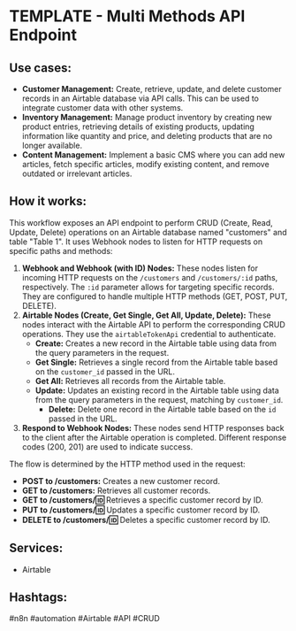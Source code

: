 # TEMPLATE - Multi Methods API Endpoint

## Use cases:

- **Customer Management:**  Create, retrieve, update, and delete customer records in an Airtable database via API calls. This can be used to integrate customer data with other systems.
- **Inventory Management:** Manage product inventory by creating new product entries, retrieving details of existing products, updating information like quantity and price, and deleting products that are no longer available.
- **Content Management:** Implement a basic CMS where you can add new articles, fetch specific articles, modify existing content, and remove outdated or irrelevant articles.

## How it works:

This workflow exposes an API endpoint to perform CRUD (Create, Read, Update, Delete) operations on an Airtable database named "customers" and table "Table 1". It uses Webhook nodes to listen for HTTP requests on specific paths and methods:

1.  **Webhook and Webhook (with ID) Nodes:** These nodes listen for incoming HTTP requests on the `/customers` and `/customers/:id` paths, respectively. The `:id` parameter allows for targeting specific records. They are configured to handle multiple HTTP methods (GET, POST, PUT, DELETE).
2.  **Airtable Nodes (Create, Get Single, Get All, Update, Delete):** These nodes interact with the Airtable API to perform the corresponding CRUD operations. They use the `airtableTokenApi` credential to authenticate.
    *   **Create:** Creates a new record in the Airtable table using data from the query parameters in the request.
    *   **Get Single:** Retrieves a single record from the Airtable table based on the `customer_id` passed in the URL.
    *   **Get All:** Retrieves all records from the Airtable table.
    *   **Update:** Updates an existing record in the Airtable table using data from the query parameters in the request, matching by `customer_id`.
		* 	**Delete:** Delete one record in the Airtable table based on the `id` passed in the URL.
3.  **Respond to Webhook Nodes:** These nodes send HTTP responses back to the client after the Airtable operation is completed. Different response codes (200, 201) are used to indicate success.

The flow is determined by the HTTP method used in the request:

*   **POST to /customers:** Creates a new customer record.
*   **GET to /customers:** Retrieves all customer records.
*   **GET to /customers/:id:** Retrieves a specific customer record by ID.
*   **PUT to /customers/:id:** Updates a specific customer record by ID.
*   **DELETE to /customers/:id:** Deletes a specific customer record by ID.

## Services:

*   Airtable

## Hashtags:

#n8n #automation #Airtable #API #CRUD
